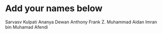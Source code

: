 # Add your names below
Sarvasv Kulpati
Ananya Dewan
Anthony
Frank Z.
Muhammad Aidan Imran bin Muhamad Afendi

